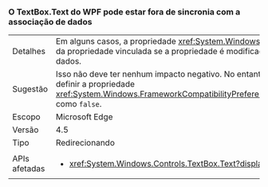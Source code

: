 ### <a name="wpf-textboxtext-can-be-out-of-sync-with-databinding"></a>O TextBox.Text do WPF pode estar fora de sincronia com a associação de dados

|   |   |
|---|---|
|Detalhes|Em alguns casos, a propriedade <xref:System.Windows.Controls.TextBox.Text> reflete um valor anterior do valor da propriedade vinculada se a propriedade é modificada durante uma operação de escrita de vinculação de dados.|
|Sugestão|Isso não deve ter nenhum impacto negativo. No entanto, é possível restaurar o comportamento anterior ao definir a propriedade <xref:System.Windows.FrameworkCompatibilityPreferences.KeepTextBoxDisplaySynchronizedWithTextProperty> como <code>false</code>.|
|Escopo|Microsoft Edge|
|Versão|4.5|
|Tipo|Redirecionando|
|APIs afetadas|<ul><li><xref:System.Windows.Controls.TextBox.Text?displayProperty=nameWithType></li></ul>|


